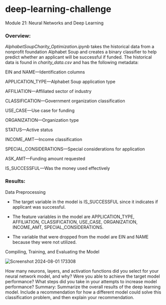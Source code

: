 # deep-learning-challenge

Module 21: Neural Networks and Deep Learning



### **Overview:**

_AlphabetSoupCharity_Optimization.ipynb_ takes the historical data from a nonprofit foundation Alphabet Soup and creates a binary classifier to help predict whether an applicant will be successful if funded.  The historical data is found in _charity_data.csv_ and has the following metadata:

EIN and NAME—Identification columns

APPLICATION_TYPE—Alphabet Soup application type

AFFILIATION—Affiliated sector of industry

CLASSIFICATION—Government organization classification

USE_CASE—Use case for funding

ORGANIZATION—Organization type

STATUS—Active status

INCOME_AMT—Income classification

SPECIAL_CONSIDERATIONS—Special considerations for application

ASK_AMT—Funding amount requested

IS_SUCCESSFUL—Was the money used effectively




### **Results:** 

Data Preprocessing


* The target variable in the model is IS_SUCCESSFUL since it indicates if applicant was successful.

* The feature variables in the model are APPLICATION_TYPE, AFFILIATION, CLASSIFICATION, USE_CASE,
       ORGANIZATION, INCOME_AMT, SPECIAL_CONSIDERATIONS.
       
* The variable that were dropped from the model are EIN and NAME because they were not utilized.

Compiling, Training, and Evaluating the Model

![Screenshot 2024-08-01 173308](https://github.com/user-attachments/assets/5792d39f-530d-42d8-a2c6-ef734f708e9c)

How many neurons, layers, and activation functions did you select for your neural network model, and why?
Were you able to achieve the target model performance?
What steps did you take in your attempts to increase model performance?
Summary: Summarize the overall results of the deep learning model. Include a recommendation for how a different model could solve this classification problem, and then explain your recommendation.
